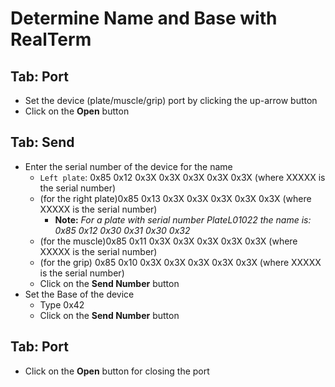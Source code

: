 # Determine Name and Base with RealTerm

## Tab: Port
  - Set the device (plate/muscle/grip) port by clicking the up-arrow button
  - Click on the **Open** button
	
## Tab: Send
  - Enter the serial number of the device for the name
    - `Left plate`: 0x85 0x12  0x3X 0x3X 0x3X 0x3X 0x3X (where XXXXX is the serial number)
    - (for the right plate)0x85 0x13  0x3X 0x3X 0x3X 0x3X 0x3X (where XXXXX is the serial number)
	  - **Note:** _For a plate with serial number PlateL01022 the name is: 0x85 0x12 0x30 0x31 0x30 0x32_	
    - (for the muscle)0x85 0x11  0x3X 0x3X 0x3X 0x3X 0x3X (where XXXXX is the serial number)
	- (for the grip) 0x85 0x10  0x3X 0x3X 0x3X 0x3X 0x3X (where XXXXX is the serial number)
    - Click on the **Send Number** button	
  - Set the Base of the device 
    - Type 0x42 
    - Click on the **Send Number** button

## Tab: Port
  - Click on the **Open** button for closing the port
   
   
   
